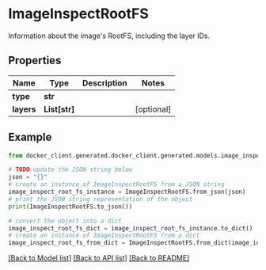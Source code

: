 # ImageInspectRootFS

Information about the image's RootFS, including the layer IDs. 

## Properties

Name | Type | Description | Notes
------------ | ------------- | ------------- | -------------
**type** | **str** |  | 
**layers** | **List[str]** |  | [optional] 

## Example

```python
from docker_client.generated.docker_client.generated.models.image_inspect_root_fs import ImageInspectRootFS

# TODO update the JSON string below
json = "{}"
# create an instance of ImageInspectRootFS from a JSON string
image_inspect_root_fs_instance = ImageInspectRootFS.from_json(json)
# print the JSON string representation of the object
print(ImageInspectRootFS.to_json())

# convert the object into a dict
image_inspect_root_fs_dict = image_inspect_root_fs_instance.to_dict()
# create an instance of ImageInspectRootFS from a dict
image_inspect_root_fs_from_dict = ImageInspectRootFS.from_dict(image_inspect_root_fs_dict)
```
[[Back to Model list]](../README.md#documentation-for-models) [[Back to API list]](../README.md#documentation-for-api-endpoints) [[Back to README]](../README.md)


